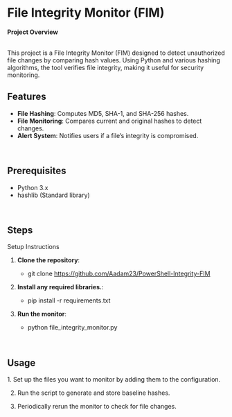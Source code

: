 <h1>File Integrity Monitor (FIM)</h1>
<b>Project Overview</b>
<br />
<br />

<p>This project is a File Integrity Monitor (FIM) designed to detect unauthorized file changes by comparing hash values. 
  Using Python and various hashing algorithms, the tool verifies file integrity, making it useful for security monitoring.</p>


<h2>Features</h2>

- **File Hashing**: Computes MD5, SHA-1, and SHA-256 hashes.
- **File Monitoring**: Compares current and original hashes to detect changes.
- **Alert System**: Notifies users if a file’s integrity is compromised.
<br />


<h2>Prerequisites</h2>

- Python 3.x
- hashlib (Standard library)
<br />

<h2>Steps</h2>
Setup Instructions

1. **Clone the repository**:
   - git clone https://github.com/Aadam23/PowerShell-Integrity-FIM

2. **Install any required libraries.**:
   - pip install -r requirements.txt

3. **Run the monitor**:
   - python file_integrity_monitor.py
<br />

<h2>Usage</h2>
1. Set up the files you want to monitor by adding them to the configuration.

2. Run the script to generate and store baseline hashes.

3. Periodically rerun the monitor to check for file changes.
